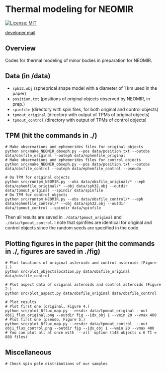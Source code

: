 # Thermal modeling for NEOMIR
[![License: MIT](https://img.shields.io/badge/License-MIT-yellow.svg)](https://opensource.org/licenses/MIT)

[developer mail](mailto:beniyama@oca.eu)

## Overview
Codes for thermal modeling of minor bodies in preparation for NEOMIR.

## Data (in /data)
* `sph32.obj` (spheprical shape model with a diameter of 1 km used in the paper)
* `position.txt` (positions of original objects observed by NEOMIR, in prep.)
* `spinfile` (directory with spin files, for both original and control objects)
* `tpmout_original` (directory with output of TPMs of original objects)
* `tpmout_control` (directory with output of TPMs of control objects)

## TPM (hit the commands in ./)
```
# Make observations and ephemerides files for original objects
python src/make_NEOMIR_obseph.py --pos data/position.txt --outobs data/obsfile_original --outeph data/ephemfile_original
# Make observations and ephemerides files for control objects
python src/make_NEOMIR_obseph.py --pos data/position.txt --outobs data/obsfile_control --outeph data/ephemfile_control --pseudo

# Do TPM for original objects
python src/runtpm_NEOMIR.py --obs data/obsfile_original/* --eph data/ephemfile_original/* --obj data/sph32.obj --outdir data/tpmout_original --spindir data/spinfile
# Do TPM for control objects
python src/runtpm_NEOMIR.py --obs data/obsfile_control/* --eph data/ephemfile_control/* --obj data/sph32.obj --outdir data/tpmout_control --spindir data/spinfile
```
Then all results are saved in `./data/tpmout_original` and `./data/tpmout_control`.
I note that spinfiles are identical for original and control objects since the random seeds are specified in the code.


## Plotting figures in the paper (hit the commands in ./, figures are saved in ./fig)
```
# Plot locations of original asteroids and control asteroids (Figure 1.)
python src/plot_objectslocation.py data/obsfile_original data/obsfile_control 
```

```
# Plot aspect data of original asteroids and control asteroids (Figure 2.)
python src/plot_aspect.py data/obsfile_original data/obsfile_control 
```

```
# Plot results
# Plot first one (original, Figure 4.)
python src/plot_8flux_map.py --resdir data/tpmout_original --out obj1_flux_original.png --outdir fig --idx_obj 1 --vmin 20 --vmax 400
# Plot first one (pseudo, Figure 5.)
python src/plot_8flux_map.py --resdir data/tpmout_control  --out obj1_flux_control.png --outdir fig --idx_obj 1 --vmin 20 --vmax 400
# You can plot all at once with `--all` option (148 objects x 6 TI = 888 files)
```


## Miscellaneous
```
# Check spin pole distributions of our samples
```
